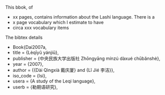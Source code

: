 This bbok, of 
* xx pages, 
contains information about the Lashi language. 
There is a
* x page vocabulary 
which I estimate to have 
* circa xxx vocabulary items

The bibtex details

* Book{Dai2007a,
* title     = {Lèqīyǔ yánjiū},
* publisher = {中央民族大学出版社 Zhōngyāng mínzú dàxué chūbǎnshè},
* year      = {2007},
* author    = {{Dài Qìngxià 戴庆厦} and {Lǐ Jié 李洁}},
* iso_code  = {lsi},
* usera     = {A study of the Leqi language},
* userb     = {勒期语研究},
